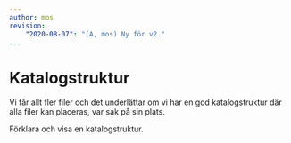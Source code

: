 ```yaml
---
author: mos
revision:
    "2020-08-07": "(A, mos) Ny för v2."
...
```

Katalogstruktur
==================================

Vi får allt fler filer och det underlättar om vi har en god katalogstruktur där alla filer kan placeras, var sak på sin plats.

<!--more-->

Förklara och visa en katalogstruktur.
